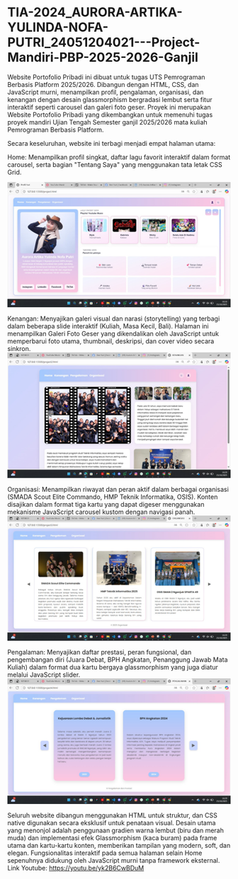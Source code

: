 # TIA-2024_AURORA-ARTIKA-YULINDA-NOFA-PUTRI_24051204021---Project-Mandiri-PBP-2025-2026-Ganjil
Website Portofolio Pribadi ini dibuat untuk tugas UTS Pemrograman Berbasis Platform 2025/2026. Dibangun dengan HTML, CSS, dan JavaScript murni, menampilkan profil, pengalaman, organisasi, dan kenangan dengan desain glassmorphism bergradasi lembut serta fitur interaktif seperti carousel dan galeri foto geser.
Proyek ini merupakan Website Portofolio Pribadi yang dikembangkan untuk memenuhi tugas proyek mandiri Ujian Tengah Semester ganjil 2025/2026 mata kuliah Pemrograman Berbasis Platform.

Secara keseluruhan, website ini terbagi menjadi empat halaman utama:

Home: Menampilkan profil singkat, daftar lagu favorit interaktif dalam format carousel, serta bagian "Tentang Saya" yang menggunakan tata letak CSS Grid.

![alt text](https://github.com/yuriaja/TIA-2024_AURORA-ARTIKA-YULINDA-NOFA-PUTRI_24051204021---Project-Mandiri-PBP-2025-2026-Ganjil/blob/main/tampilan%20web/web%201.jpg)

Kenangan: Menyajikan galeri visual dan narasi (storytelling) yang terbagi dalam beberapa slide interaktif (Kuliah, Masa Kecil, Bali). Halaman ini menampilkan Galeri Foto Geser yang dikendalikan oleh JavaScript untuk memperbarui foto utama, thumbnail, deskripsi, dan cover video secara sinkron.
![alt text](https://github.com/yuriaja/TIA-2024_AURORA-ARTIKA-YULINDA-NOFA-PUTRI_24051204021---Project-Mandiri-PBP-2025-2026-Ganjil/blob/main/tampilan%20web/web%202.jpg)

Organisasi: Menampilkan riwayat dan peran aktif dalam berbagai organisasi (SMADA Scout Elite Commando, HMP Teknik Informatika, OSIS). Konten disajikan dalam format tiga kartu yang dapat digeser menggunakan mekanisme JavaScript carousel kustom dengan navigasi panah.
![alt text](https://github.com/yuriaja/TIA-2024_AURORA-ARTIKA-YULINDA-NOFA-PUTRI_24051204021---Project-Mandiri-PBP-2025-2026-Ganjil/blob/main/tampilan%20web/web%204.jpg)

Pengalaman: Menyajikan daftar prestasi, peran fungsional, dan pengembangan diri (Juara Debat, BPH Angkatan, Penanggung Jawab Mata Kuliah) dalam format dua kartu bergaya glassmorphism yang juga diatur melalui JavaScript slider.
![alt text](https://github.com/yuriaja/TIA-2024_AURORA-ARTIKA-YULINDA-NOFA-PUTRI_24051204021---Project-Mandiri-PBP-2025-2026-Ganjil/blob/main/tampilan%20web/web%203.jpg)

Seluruh website dibangun menggunakan HTML untuk struktur, dan CSS native digunakan secara eksklusif untuk penataan visual. Desain utama yang menonjol adalah penggunaan gradien warna lembut (biru dan merah muda) dan implementasi efek Glassmorphism (kaca buram) pada frame utama dan kartu-kartu konten, memberikan tampilan yang modern, soft, dan elegan. Fungsionalitas interaktif pada semua halaman selain Home sepenuhnya didukung oleh JavaScript murni tanpa framework eksternal.
Link Youtube: https://youtu.be/yk2B6CwBDuM
